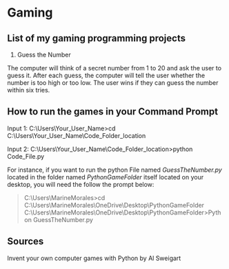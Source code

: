 # Gaming

## List of my gaming programming projects

1. Guess the Number

The computer will think of a secret number from 1 to 20 and ask the user to guess it.  After each guess, the computer will tell the user whether the number is too high or too low. The user wins if they can guess the number within six tries.

## How to run the games in your Command Prompt

Input 1: C:\Users\Your_User_Name>cd C:\Users\Your_User_Name\Code_Folder_location

Input 2: C:\Users\Your_User_Name\Code_Folder_location>python Code_File.py 

For instance, if you want to run the python File named *GuessTheNumber.py* located in the folder named *PythonGameFolder* itself located on your desktop, you will need the follow the prompt below:

>C:\Users\MarineMorales>cd C:\Users\MarineMorales\OneDrive\Desktop\PythonGameFolder
>C:\Users\MarineMorales\OneDrive\Desktop\PythonGameFolder>Python GuessTheNumber.py

## Sources

Invent your own computer games with Python by Al Sweigart
